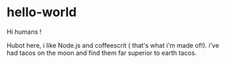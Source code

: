 # hello-world

Hi humans !

Hubot here, i like Node.js and coffeescrit ( that's what i'm made of!).
i've had tacos on the moon and find them far superior to earth tacos.
